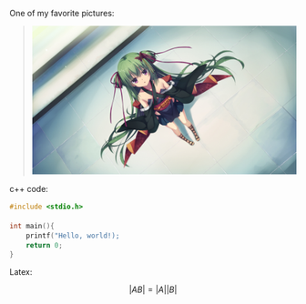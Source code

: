 One of my favorite pictures:
> ![favpic](src/fav.jpg)


c++ code:

``` c++
#include <stdio.h>

int main(){
    printf("Hello, world!);
    return 0;
}
```

Latex:

$$ |A  B| = |A| |B|$$